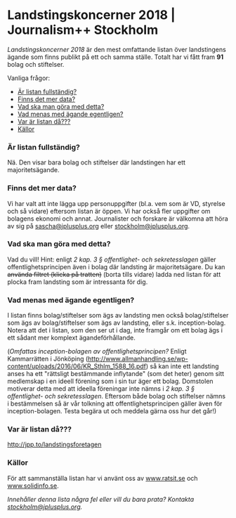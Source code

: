 # Landstingskoncerner 2018 | Journalism++ Stockholm

*Landstingskoncerner 2018* är den mest omfattande listan över landstingens ägande som finns publikt på ett och samma ställe. Totalt har vi fått fram **91** bolag och stiftelser.

Vanliga frågor:

* [Är listan fullständig?](#Är-listan-fullständig)
* [Finns det mer data?](#finns-det-mer-data)
* [Vad ska man göra med detta?](#vad-ska-man-göra-med-detta)
* [Vad menas med ägande egentligen?](#vad-menas-med-ägande-egentligen)
* [Var är listan då???](#var-är-listan-då)
* [Källor](#källor)


### Är listan fullständig?

Nä. Den visar bara bolag och stiftelser där landstingen har ett majoritetsägande.

### Finns det mer data?

Vi har valt att inte lägga upp personuppgifter (bl.a. vem som är VD, styrelse och så vidare) eftersom listan är öppen. Vi har också fler uppgifter om bolagens ekonomi och annat. Journalister och forskare är välkomna att höra av sig på sascha@jplusplus.org eller stockholm@jplusplus.org.

### Vad ska man göra med detta?

Vad du vill! Hint: enligt *2 kap. 3 § offentlighet- och sekretesslagen* gäller offentlighetsprincipen även i bolag där landsting är majoritetsägare. Du kan ~~använda filtret (klicka på tratten)~~ (borta tills vidare) ladda ned listan för att plocka fram landsting som är intressanta för dig.

### Vad menas med ägande egentligen? 
I listan finns bolag/stiftelser som ägs av landsting men också bolag/stiftelser som ägs av bolag/stiftelser som ägs av landsting, eller s.k. inception-bolag. Notera att det i listan, som den ser ut i dag, inte framgår om ett bolag ägs i ett sådant mer komplext ägandeförhållande.

(*Omfattas inception-bolagen av offentlighetsprincipen?*
Enligt Kammarrätten i Jönköping (http://www.allmanhandling.se/wp-content/uploads/2016/06/KR_Sthlm_1588_16.pdf) så kan inte ett landsting anses ha ett "rättsligt bestämmande inflytande" (som det heter) genom sitt medlemskap i en ideell förening som i sin tur äger ett bolag. Domstolen motiverar detta med att ideella föreningar inte nämns i *2 kap. 3 § offentlighet- och sekretesslagen*. Eftersom både bolag och stiftelser nämns i bestämmelsen så är vår tolkning att offentlighetsprincipen gäller även för inception-bolagen. Testa begära ut och meddela gärna oss hur det går!)

### Var är listan då???

http://jpp.to/landstingsforetagen

### Källor
För att sammanställa listan har vi använt oss av www.ratsit.se och www.solidinfo.se.

*Innehåller denna lista några fel eller vill du bara prata? Kontakta stockholm@jplusplus.org.*

